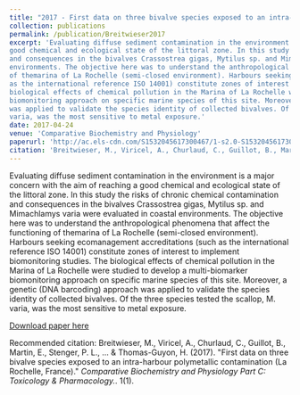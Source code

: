 ```yaml
---
title: "2017 - First data on three bivalve species exposed to an intra-harbour polymetallic contamination (La Rochelle, France)"
collection: publications
permalink: /publication/Breitwieser2017
excerpt: 'Evaluating diffuse sediment contamination in the environment is a major concern with the aim of reaching a
good chemical and ecological state of the littoral zone. In this study the risks of chronic chemical contamination
and consequences in the bivalves Crassostrea gigas, Mytilus sp. and Mimachlamys varia were evaluated in coastal
environments. The objective here was to understand the anthropological phenomena that affect the functioning
of themarina of La Rochelle (semi-closed environment). Harbours seeking ecomanagement accreditations (such
as the international reference ISO 14001) constitute zones of interest to implement biomonitoring studies. The
biological effects of chemical pollution in the Marina of La Rochelle were studied to develop a multi-biomarker
biomonitoring approach on specific marine species of this site. Moreover, a genetic (DNA barcoding) approach
was applied to validate the species identity of collected bivalves. Of the three species tested the scallop, M.
varia, was the most sensitive to metal exposure.'
date: 2017-04-24
venue: 'Comparative Biochemistry and Physiology'
paperurl: 'http://ac.els-cdn.com/S1532045617300467/1-s2.0-S1532045617300467-main.pdf?_tid=95d450da-2944-11e7-8f90-00000aacb362&acdnat=1493076200_7fb6e69e9b1793f17049dc23dae9817d'
citation: 'Breitwieser, M., Viricel, A., Churlaud, C., Guillot, B., Martin, E., Stenger, P. L., ... & Thomas-Guyon, H. (2017). &quot;First data on three bivalve species exposed to an intra-harbour polymetallic contamination (La Rochelle, France).&quot; <i> Comparative Biochemistry and Physiology Part C: Toxicology & Pharmacology.</i>.'
---
```

Evaluating diffuse sediment contamination in the environment is a major concern with the aim of reaching a
good chemical and ecological state of the littoral zone. In this study the risks of chronic chemical contamination
and consequences in the bivalves Crassostrea gigas, Mytilus sp. and Mimachlamys varia were evaluated in coastal
environments. The objective here was to understand the anthropological phenomena that affect the functioning
of themarina of La Rochelle (semi-closed environment). Harbours seeking ecomanagement accreditations (such
as the international reference ISO 14001) constitute zones of interest to implement biomonitoring studies. The
biological effects of chemical pollution in the Marina of La Rochelle were studied to develop a multi-biomarker
biomonitoring approach on specific marine species of this site. Moreover, a genetic (DNA barcoding) approach
was applied to validate the species identity of collected bivalves. Of the three species tested the scallop, M.
varia, was the most sensitive to metal exposure.

[Download paper here](http://ac.els-cdn.com/S1532045617300467/1-s2.0-S1532045617300467-main.pdf?_tid=95d450da-2944-11e7-8f90-00000aacb362&acdnat=1493076200_7fb6e69e9b1793f17049dc23dae9817d)

Recommended citation: Breitwieser, M., Viricel, A., Churlaud, C., Guillot, B., Martin, E., Stenger, P. L., ... & Thomas-Guyon, H. (2017). &quot;First data on three bivalve species exposed to an intra-harbour polymetallic contamination (La Rochelle, France).&quot; <i> Comparative Biochemistry and Physiology Part C: Toxicology & Pharmacology.</i>. 1(1).
